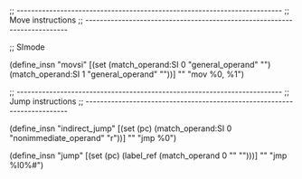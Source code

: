 ;; -------------------------------------------------------------------------
;; Move instructions
;; -------------------------------------------------------------------------

;; SImode

(define_insn "movsi"
  [(set (match_operand:SI 0 "general_operand" "")
	(match_operand:SI 1 "general_operand" ""))]
  ""
  "mov %0, %1")

;; -------------------------------------------------------------------------
;; Jump instructions
;; -------------------------------------------------------------------------

(define_insn "indirect_jump"
  [(set (pc) (match_operand:SI 0 "nonimmediate_operand" "r"))]
  ""
  "jmp %0")

(define_insn "jump"
  [(set (pc)
	(label_ref (match_operand 0 "" "")))]
  ""
  "jmp %l0%#")
